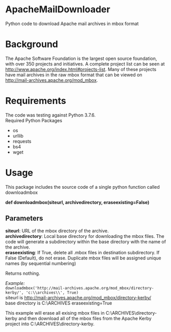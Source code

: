# ApacheMailDownloader
Python code to download Apache mail archives in mbox format

# Background
The Apache Software Foundation is the largest open source foundation, with over 350 projects and initiatives. A complete project list can be seen at http://www.apache.org/index.html#projects-list. Many of these projects have mail archives in the raw mbox format that can be viewed on http://mail-archives.apache.org/mod_mbox.


# Requirements
The code was testing against Python 3.7.6.  
Required Python Packages
- os
- urllib
- requests
- bs4
- wget

# Usage

This package includes the source code of a single python function called downloadmbox

**def downloadmbox(siteurl, archivedirectory, eraseexisting=False)**

Parameters
   ----------
   **siteurl**: URL of the mbox directory of the archive.  
   **archivedirectory**: Local base directory for downloading the mbox files. The code will generate a subdirectory within the base directory with the name of the archive.  
   **eraseexisting**: If True, delete all .mbox files in destination subdirectory. If False (Default), do not erase. Duplicate mbox files will be assigned unique names (by sequential numbering)

Returns nothing.  

   _Example:_  
  ``` downloadmbox('http://mail-archives.apache.org/mod_mbox/directory-kerby/', 'c:\\archives\\', True)  ```  
   siteurl is http://mail-archives.apache.org/mod_mbox/directory-kerby/  
   base directory is C:\ARCHIVES
   eraseexisting=True

   This example will erase all exising mbox files in C:\ARCHIVES\directory-kerby and then  download all of the mbox files from the Apache Kerby project into C:\ARCHIVES\directory-kerby.
